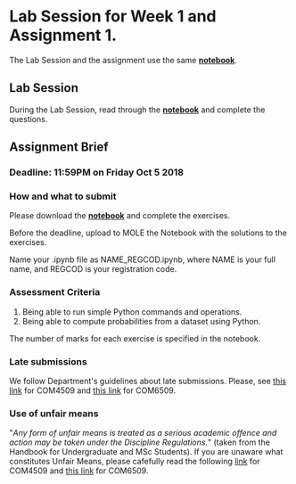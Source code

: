 # Lab Session for Week 1 and Assignment 1. 

The Lab Session and the assignment use the same **[notebook](lab_session_week1.ipynb)**.

## Lab Session 

During the Lab Session, read through the **[notebook](lab_session_week1.ipynb)** and complete the questions.

## Assignment Brief

### Deadline: 11:59PM on Friday Oct 5 2018

### How and what to submit

Please download the **[notebook]()** and complete the exercises. 

Before the deadline, upload to MOLE the Notebook with the solutions to the exercises.

Name your .ipynb file as NAME_REGCOD.ipynb, where NAME is your full name, and REGCOD is your registration code.  

### Assessment Criteria

1. Being able to run simple Python commands and operations.
2. Being able to compute probabilities from a dataset using Python.

The number of marks for each exercise is specified in the notebook.

### Late submissions

We follow Department's guidelines about late submissions. Please, see [this link](https://sites.google.com/sheffield.ac.uk/comughandbook-201819/general-information/assessment/late-submission) for COM4509 and [this link](https://sites.google.com/sheffield.ac.uk/pgtstudenthandbook2018-19/menu/assessment/late-submission?authuser=0) for COM6509.

### Use of unfair means

"*Any form of unfair means is treated as a serious academic offence and action may be taken under the Discipline Regulations.*" (taken from the Handbook for Undergraduate and MSc Students). If you are unaware what constitutes Unfair Means, please cafefully read the following [link](https://sites.google.com/sheffield.ac.uk/comughandbook-201819/general-information/assessment/unfair-means) for COM4509 and [this link](https://sites.google.com/sheffield.ac.uk/pgtstudenthandbook2018-19/menu/assessment/unfair-means?authuser=0) for COM6509.







